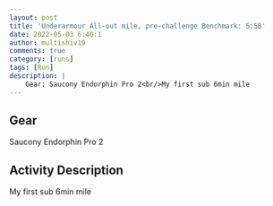 ```yaml
---
layout: post
title: 'Underarmour All-out mile, pre-challenge Benchmark: 5:58'
date: 2022-05-03 6:40:1
author: multishiv19
comments: true
category: [runs]
tags: [Run]
description: |
    Gear: Saucony Endorphin Pro 2<br/>My first sub 6min mile
---
```


## Gear
Saucony Endorphin Pro 2

## Activity Description
My first sub 6min mile


<div width='100%' class='strava-embed-placeholder' data-embed-type='activity' data-embed-id='7083090830'></div>
<script src='https://strava-embeds.com/embed.js'></script>
